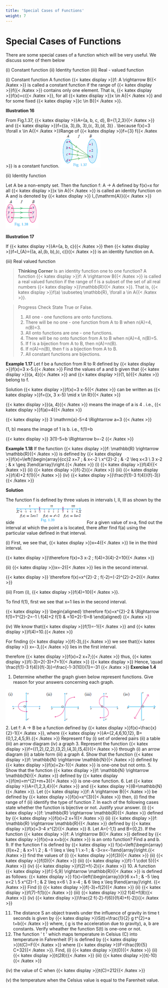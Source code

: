 ```yaml
---
title: 'Special Cases of Functions'
weight: 7
---
```



# Special Cases of Functions

There are some special cases of a function which will be very useful. We discuss some of them below

(i) Constant function
(ii) Identity function
(iii) Real - valued function

(i) Constant function
A function {{< katex display >}}f: A \rightarrow B{{< /katex >}} is called a constant function if the range of {{< katex display >}}f{{< /katex >}} contains only one element. That is, {{< katex display >}}f(x)=c{{< /katex >}}, for all {{< katex display >}}x \in A{{< /katex >}} and for some fixed {{< katex display >}}c \in B{{< /katex >}}.

**Illustration 16**

From Fig.1.37, {{< katex display >}}A=\{a, b, c, d\}, B=\{1,2,3\}{{< /katex >}} and {{< katex display >}}f=\{(a, 3),(b, 3),(c, 3),(d, 3)\} . \because f(x)=3 \forall x \in A{{< /katex >}}Range of {{< katex display >}}f=\{3\} f{{< /katex >}} is a constant function.
![Alt text](image-38.png)

(ii) Identity function

Let A be a non-empty set. Then the function f: A -> A defined by f(x)=x for all  {{< katex display >}}x \in A{{< /katex >}} is called an identity function on A and is denoted by {{< katex display >}} I_{\mathrm{A}}{{< /katex >}}
![Alt text](image-39.png) 

**Illustration 17**

If   {{< katex display >}}A=\{a, b, c\}{{< /katex >}} then  {{< katex display >}}f=I_{A}=\{(a, a),(b, b),(c, c)\}{{< /katex >}} is an identity function on A.

(iii) Real valued function

> **Thinking Corner**
>Is an identity function one to one function?
>A function  {{< katex display >}}f: A \rightarrow B{{< /katex >}} is called a real valued function if the range of f is a subset of the set of all real numbers  {{< katex display >}}\mathbb{R}{{< /katex >}}. That is,  {{< katex display >}}f(a) \subseteq \mathbb{R}, \forall a \in A{{< /katex >}}.

>Progress Check
>State True or False.
>1. All one - one functions are onto functions.
>2. There will be no one - one function from A to B when n(A)=4, n(B)=3.
>3. All onto functions are one - one functions.
>4. There will be no onto function from A to B when n(A)=4, n(B)=5.
>5. If f is a bijection from A to B, then n(A)=n(B).
>6. If n(A)=n(B), then f is a bijection from A to B.
>7. All constant functions are bijections.

**Example 1.17** Let f be a function from R to R defined by {{< katex display >}}f(x)=3 x-5.{{< /katex >}} Find the values of a and b given that {{< katex display >}}(a, 4){{< /katex >}} and {{< katex display >}}(1, b){{< /katex >}} belong to f.

Solution {{< katex display >}}f(x)=3 x-5{{< /katex >}} can be written as {{< katex display >}}f=\{(x, 3 x-5) \mid x \in R\}{{< /katex >}}

{{< katex display >}}(a, 4){{< /katex >}} means the image of a is 4 . i.e., {{< katex display >}}f(a)=4{{< /katex >}}


{{< katex display >}}
3 \mathrm{a}-5=4 \Rightarrow a=3
{{< /katex >}}

(1, b) means the image of 1 is b. i.e., f(1)=b

{{< katex display >}}
3(1)-5=b \Rightarrow b=-2
{{< /katex >}}

**Example 1.18**
 If the function {{< katex display >}}f: \mathbb{R} \rightarrow \mathbb{R}{{< /katex >}} is defined by {{< katex display >}}f(x)=\left\{\begin{array}{cc}2 x+7 ; & x<-2 \\ x^{2}-2 ; & -2 \leq x<3 \\ 3 x-2 ; & x \geq 3\end{array}\right.{{< /katex >}}
(i) {{< katex display >}}f(4){{< /katex >}}
(ii) {{< katex display >}}f(-2){{< /katex >}}
(iii) {{< katex display >}}f(4)+2 f(1){{< /katex >}}
(iv) {{< katex display >}}\frac{f(1)-3 f(4)}{f(-3)}{{< /katex >}}

**Solution**

The function f is defined by three values in intervals I, II, III as shown by the side
![Alt text](image-40.png) 
For a given value of x=a, find out the interval at which the point a is located, there after find f(a) using the particular value defined in that interval.

(i) First, we see that, {{< katex display >}}x=4{{< /katex >}} lie in the third interval.

{{< katex display >}}\therefore f(x)=3 x-2 ; f(4)=3(4)-2=10{{< /katex >}}

(ii) {{< katex display >}}x=-2{{< /katex >}} lies in the second interval.

{{< katex display >}} \therefore f(x)=x^{2}-2 ; f(-2)=(-2)^{2}-2=2{{< /katex >}}

(iii) From (i), {{< katex display >}}f(4)=10{{< /katex >}}.

To find f(1), first we see that x=1 lies in the second interval.

{{< katex display >}}
\begin{aligned}
\therefore f(x)=x^{2}-2 & \Rightarrow f(1)=1^{2}-2=-1 \\
f(4)+2 f(1) & =10+2(-1)=8
\end{aligned}
{{< /katex >}}

(iv) We know that{{< katex display >}}f(1)=-1{{< /katex >}} and {{< katex display >}}f(4)=10.{{< /katex >}}

For finding {{< katex display >}}f(-3),{{< /katex >}} we see that{{< katex display >}} x=-3,{{< /katex >}} lies in the first interval.

therefore {{< katex display >}}f(x)=2 x+7;{{< /katex >}} thus, {{< katex display >}}f(-3)=2(-3)+7=1{{< /katex >}}
{{< katex display >}}
Hence,  \quad \frac{f(1)-3 f(4)}{f(-3)}=\frac{-1-3(10)}{1}=-31
{{< /katex >}}
**Exercise 1.4**

1. Determine whether the graph given below represent functions. Give reason for your answers concerning each graph.

 ![Alt text](image-41.png)
2. Let f: A -> B be a function defined by {{< katex display >}}f(x)=\frac{x}{2}-1{{< /katex >}}, where {{< katex display >}}A={2,4,6,10,12}, B={0,1,2,4,5,9}.{{< /katex >}} Represent f by
(i) set of ordered pairs
(ii) a table
(iii) an arrow diagram
(iv) a graph
3. Represent the function {{< katex display >}}f={(1,2),(2,2),(3,2),(4,3),(5,4)}{{< /katex >}} through
(i) an arrow diagram
(ii) a table form
(iii) a graph
4. Show that the function {{< katex display >}}f: \mathbb{N} \rightarrow \mathbb{N}{{< /katex >}} defined by {{< katex display >}}f(x)=2x-1{{< /katex >}} is one-one but not onto.
5. Show that the function {{< katex display >}}f: \mathbb{N} \rightarrow \mathbb{N}{{< /katex >}} defined by {{< katex display >}}f(m)=m^{2}+m+3{{< /katex >}} is one-one function.
6. Let {{< katex display >}}A=\{1,2,3,4\}{{< /katex >}} and {{< katex display >}}B=\mathbb{N}{{< /katex >}}. Let {{< katex display >}}f: A \rightarrow B{{< /katex >}} be defined by {{< katex display >}}f(x)=x^{3}{{< /katex >}} then,
(i) find the range of f
(ii) identify the type of function
7. In each of the following cases state whether the function is bijective or not. Justify your answer.
(i) {{< katex display >}}f: \mathbb{R} \rightarrow \mathbb{R}{{< /katex >}} defined by {{< katex display >}}f(x)=2 x+1{{< /katex >}}
(ii) {{< katex display >}}f: \mathbb{R} \rightarrow \mathbb{R}{{< /katex >}} defined by {{< katex display >}}f(x)=3-4 x^{2}{{< /katex >}}
8. Let A={-1,1} and B={0,2}. If the function {{< katex display >}}f: A \rightarrow B{{< /katex >}} defined by {{< katex display >}}f(x)=a x+b{{< /katex >}} is an onto function? Find a and b.
9. If the function f is defined by {{< katex display >}} f(x)=\left\{\begin{array}{ll}x+2 ; & x>1 \\ 2 ; & -1 \leq x \leq 1 \\ x-1 ; & -3<x<-1\end{array}\right.{{< /katex >}} find the values of
(i) {{< katex display >}}f(3){{< /katex >}}
(ii) {{< katex display >}}f(0){{< /katex >}}
(iii) {{< katex display >}}f(-1 \cdot 5){{< /katex >}}
(iv) {{< katex display >}}f(2)+f(-2){{< /katex >}}
10. A function {{< katex display >}}f:[-5,9] \rightarrow \mathbb{R}{{< /katex >}} is defined as follows:
{{< katex display >}}
f(x)=\left\{\begin{array}{lr}6 x+1 ; & -5 \leq x<2 \\ 5 x^{2}-1 ; & 2 \leq x<6 \\ 3 x-4 ; & 6 \leq x \leq 9\end{array}\right.
{{< /katex >}}
Find
(i) {{< katex display >}}f(-3)+f(2){{< /katex >}}
(ii) {{< katex display >}}f(7)-f(1){{< /katex >}}
(iii) {{< katex display >}}2 f(4)+f(8){{< /katex >}}
(iv) {{< katex display >}}\frac{2 f(-2)-f(6)}{f(4)+f(-2)}{{< /katex >}}

11. The distance S an object travels under the influence of gravity in time t seconds is given by {{< katex display >}}S(t)=\frac{1}{2} g t^{2}+a t+b{{< /katex >}} where, ( g is the acceleration due to gravity), a, b are constants. Verify wheather the function S(t) is one-one or not.
12. The function ' t ' which maps temperature in Celsius (C) into temperature in Fahrenheit (F) is defined by {{< katex display >}}t(C)=F{{< /katex >}} where {{< katex display >}}F=\frac{9}{5} C+32{{< /katex >}}. Find,
(i) {{< katex display >}}t(0){{< /katex >}}
(ii) {{< katex display >}}t(28){{< /katex >}}
(iii) {{< katex display >}}t(-10){{< /katex >}}

(iv) the value of C when {{< katex display >}}t(C)=212{{< /katex >}}

(v) the temperature when the Celsius value is equal to the Farenheit value. 

